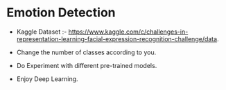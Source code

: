 # Emotion Detection

- Kaggle Dataset :- https://www.kaggle.com/c/challenges-in-representation-learning-facial-expression-recognition-challenge/data.

- Change the number of classes according to you.

- Do Experiment with different pre-trained models.

- Enjoy Deep Learning.


